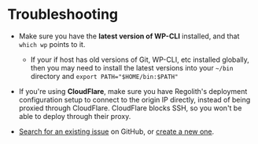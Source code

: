 # Troubleshooting

* Make sure you have the **latest version of WP-CLI** installed, and that `which wp` points to it.
	* If your if host has old versions of Git, WP-CLI, etc installed globally, then you may need to install the latest versions into your `~/bin` directory and `export PATH="$HOME/bin:$PATH"`

* If you're using **CloudFlare**, make sure you have Regolith's deployment configuration setup to connect to the origin IP directly, instead of being proxied through CloudFlare. CloudFlare blocks SSH, so you won't be able to deploy through their proxy.

* [Search for an existing issue](https://github.com/iandunn/regolith/issues) on GitHub, or [create a new one](https://github.com/iandunn/regolith/issues/new).
